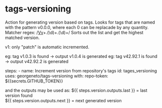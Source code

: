 # tags-versioning

Action for generating version based on tags. 
Looks for tags that are named with the pattern v0.0.0, where each 0 can be replacade by any quantity. 
  Matcher regex: /[Vv](\d)+\.(\d)+\.(\d)+/
Sorts out the list and get the highest matched version.

v1: only "patch" is automatic incremented.

eg: tag v1.0.3 is found   -> output v1.0.4   is generated
eg: tag v42.92.1 is found -> output v42.92.2 is generated


steps:
      - name: Increment version from repository's tags
        id: tages_versioning
        uses: georgeneto/tags-versioning
        with:
          repo-token: ${{secrets.GITHUB_TOKEN}}
          
          
and the outputs may be used as:
${{ steps.version.outputs.last }} = last version found  
${{ steps.version.outputs.next }} = next generated version
